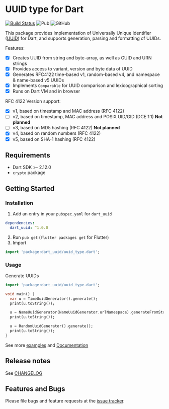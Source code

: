 # UUID type for Dart
[![Build Status](https://travis-ci.org/denixport/dart-uuid.svg?branch=master)](https://travis-ci.org/denixport/dart-uuid)
![Pub](https://img.shields.io/pub/vpre/uuid_type.svg)
![GitHub](https://img.shields.io/github/license/denixport/dart-uuid.svg)

This package provides implementation of Universally Unique Identifier 
([UUID](https://en.wikipedia.org/wiki/Universally_unique_identifier)) for Dart, 
and supports generation, parsing and formatting of UUIDs.
 
Features:
* [x] Creates UUID from string and byte-array, as well as GUID and URN strings
* [x] Provides access to variant, version and byte data of UUID
* [x] Generates RFC4122 time-based v1, random-based v4, and namespace & name-based v5 UUIDs
* [x] Implements `Comparable` for UUID comparison and lexicographical sorting
* [x] Runs on Dart VM and in browser

RFC 4122 Version support:
- [x] v1, based on timestamp and MAC address (RFC 4122)
- [ ] v2, based on timestamp, MAC address and POSIX UID/GID (DCE 1.1) **Not planned**
- [ ] v3, based on MD5 hashing (RFC 4122) **Not planned**
- [x] v4, based on random numbers (RFC 4122)
- [x] v5, based on SHA-1 hashing (RFC 4122)

## Requirements
- Dart SDK >- 2.12.0
- `crypto` package 

## Getting Started

### Installation
1. Add an entry in your `pubspec.yaml` for `dart_uuid`
```yaml
dependencies:
  dart_uuid: ^1.0.0
```
2. Run `pub get` (`flutter packages get` for Flutter)
3. Import
```dart
import 'package:dart_uuid/uuid_type.dart';
```

### Usage
Generate UUIDs
```dart
import 'package:dart_uuid/uuid_type.dart';

void main() {
  var u = TimeUuidGenerator().generate();
  print(u.toString());

  u = NameUuidGenerator(NameUuidGenerator.urlNamespace).generateFromString('https://dart.dev/');
  print(u.toString());

  u = RandomUuidGenerator().generate();
  print(u.toString());
}
```

See more [examples](example/main.dart) and 
[Documentation](https://pub.dartlang.org/documentation/uuid_type/latest/)

## Release notes
See [CHANGELOG](CHANGELOG.md)

## Features and Bugs
Please file bugs and feature requests at the [issue tracker][tracker].


[tracker]: https://github.com/jakub100ful/dart-uuid/issues
